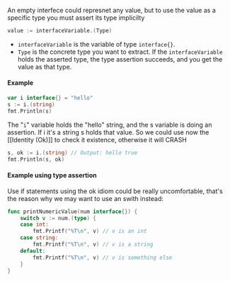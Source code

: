 An empty interfece could represnet any value, but to use the value as a specific type you must assert its type implicilty
```go
value := interfaceVariable.(Type)
```
- `interfaceVariable` is the variable of type `interface{}`.
- `Type` is the concrete type you want to extract.
If the `interfaceVariable` holds the asserted type, the type assertion succeeds, and you get the value as that type.

#### Example
```go
var i interface{} = "hello"
s := i.(string)
fmt.Println(s)
```
The "`i`" variable holds the "hello" string, and the s variable is doing an assertion. If i it's a string s holds that value.
So we could use now the [[Identity (Ok)]] to check it existence, otherwise it will CRASH
```go
s, ok := i.(string) // Output: hello true
fmt.Println(s, ok)
```
#### Example using type assertion
Use if statements using the ok idiom could be really uncomfortable, that's the reason why we may want to use an swith instead:
```go
func printNumericValue(num interface{}) {
	switch v := num.(type) {
	case int:
		fmt.Printf("%T\n", v) // v is an int
	case string:
		fmt.Printf("%T\n", v) // v is a string
	default:
		fmt.Printf("%T\n", v) // v is something else
	}
}
``` 